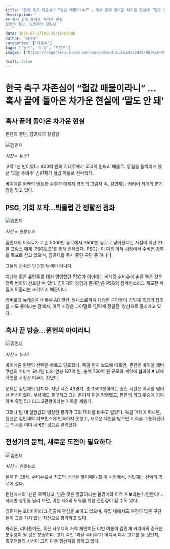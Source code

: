 ```yaml
---
title: "한국 축구 자존심이 “헐값 매물이라니” … 혹사 끝에 돌아온 차가운 현실에 ‘말도 안 돼’"
description: "
## 혹사 끝에 돌아온 차가운 현실
뮌헨의 결단, 김민재의 갈림길
..."
date: 2025-07-17T00:35:16+09:00
author: "김한수"
categories: ["자동차"]
tags: ["뉴스", "이슈", "트렌드"]
images: ["https://reportera.b-cdn.net/wp-content/uploads/2025/06/Kim-Min-jaes-transfer-fee-falls-1024x576.jpg"]

draft: false
---
```


# 한국 축구 자존심이 “헐값 매물이라니” … 혹사 끝에 돌아온 차가운 현실에 ‘말도 안 돼’


## 혹사 끝에 돌아온 차가운 현실
뮌헨의 결단, 김민재의 갈림길


![김민재](https://reportera.b-cdn.net/wp-content/uploads/2025/06/Kim-Min-jaes-transfer-fee-falls-1024x576.jpg)

*사진 = 뉴스1*

고작 1년 만이었다. 800억 원의 기대주에서 553억 원짜리 매물로. 유럽을 들썩이게 했던 ‘괴물 수비수’ 김민재가 헐값 매물로 전락했다.

바이에른 뮌헨의 냉정한 손절과 대체자 영입의 그림자 속, 김민재는 커리어 최대의 분기점을 맞고 있다.


## PSG, 기회 포착…빅클럽 간 쟁탈전 점화


![김민재](https://reportera.b-cdn.net/wp-content/uploads/2025/06/김민재-2-1024x709.jpg)

*사진 = 연합뉴스*

김민재의 이적료가 기존 5000만 유로에서 3500만 유로로 낮아졌다는 사실이 지난 21일 프랑스 매체 ‘PSG토크’를 통해 전해졌다. PSG는 이 여름 이적 시장에서 수비진 강화를 목표로 삼고 있으며, 김민재를 주시 중인 구단 중 하나다.

그들의 관심은 단순한 탐색이 아니다.

지난해 젊은 유망주를 대거 영입했던 PSG가 이번에는 베테랑 수비수에 손을 뻗은 것은 전략 변화의 신호일 수 있다. 김민재의 경험과 존재감은 PSG의 챔피언스리그 재도전 퍼즐에 어울리는 조각이기 때문이다.

리버풀과 뉴캐슬을 비롯해 AC 밀란, 알나스르까지 다양한 구단들이 김민재 측과의 접촉을 시도 중이라는 점에서, 이적 시장은 그야말로 ‘김민재 쟁탈전’ 양상으로 흘러가고 있다.


## 혹사 끝 방출…뮌헨의 아이러니


![김민재](https://reportera.b-cdn.net/wp-content/uploads/2025/06/요나탄-타-3-1024x682.jpg)

*사진 = 뉴스1*

바이에른 뮌헨의 선택은 빠르고 단호했다. 독일 현지 보도에 따르면, 뮌헨은 바이엘 레버쿠젠의 수비수 요나탄 타와 연봉 187억 원, 총액 750억 원 규모의 계약에 합의하며 대체 작업을 사실상 마무리 지었다.

문제는 김민재의 입지다. 지난 시즌 43경기, 총 3593분이라는 출전 시간은 혹사를 넘어선 헌신이었다. 부상에도 불구하고 그는 끝까지 팀을 지탱했고, 뮌헨의 리그 우승에 기여하며 유럽 5대 리그 2관왕이라는 기록을 세웠다.

그러나 팀 내 실망감과 냉정한 평가가 그의 미래를 바꾸고 말았다. 독일 매체에 따르면, 뮌헨은 김민재의 퍼포먼스에 만족하지 못했고, 새로운 제안을 받으면 이적을 수용하겠다는 의사를 이미 내비친 것으로 알려졌다.


## 전성기의 문턱, 새로운 도전이 필요하다


![김민재](https://reportera.b-cdn.net/wp-content/uploads/2025/06/김민재-4-1-1024x757.jpg)

*사진 = 연합뉴스*

올해 만 28세. 수비수로서 최고의 순간을 맞이해야 할 이 시점에서, 김민재는 선택의 기로에 섰다.

뮌헨에서의 1년은 혹독했고, 남은 것은 헐값이라는 불명예와 이적 후보라는 낙인뿐이다. 하지만 상황을 달리 보면, 이는 제2의 도약을 위한 전환점이 될 수도 있다.

김민재는 프리미어리그 진출에 관심을 보이고 있으며, 유럽 내에서도 여전히 많은 구단들이 그를 가치 있는 자산으로 평가하고 있다.

파리든, 리버풀이든, 혹은 사우디의 거액 제안이든 이번 여름이 김민재 커리어의 중요한 분수령이 될 것은 분명하다. 고개 숙인 ‘괴물 수비수’가 어디서 다시 고개를 들 것인지, 축구팬들의 시선이 그의 다음 행선지를 향하고 있다.

